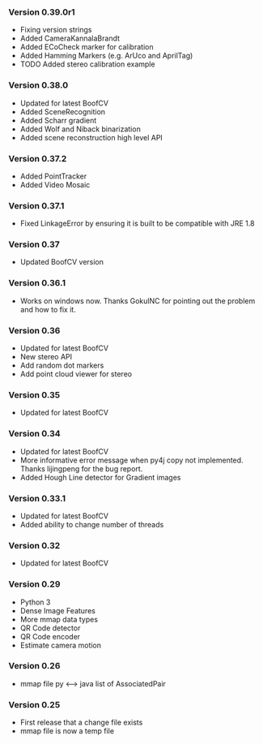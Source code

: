 ### Version 0.39.0r1

- Fixing version strings
- Added CameraKannalaBrandt
- Added ECoCheck marker for calibration
- Added Hamming Markers (e.g. ArUco and AprilTag)
- TODO Added stereo calibration example

### Version 0.38.0

- Updated for latest BoofCV
- Added SceneRecognition
- Added Scharr gradient
- Added Wolf and Niback binarization
- Added scene reconstruction high level API

### Version 0.37.2

- Added PointTracker
- Added Video Mosaic

### Version 0.37.1

- Fixed LinkageError by ensuring it is built to be compatible with JRE 1.8

### Version 0.37

- Updated BoofCV version

### Version 0.36.1

- Works on windows now. Thanks GokulNC for pointing out the problem and how to fix it.

### Version 0.36

- Updated for latest BoofCV
- New stereo API
- Add random dot markers
- Add point cloud viewer for stereo

### Version 0.35

- Updated for latest BoofCV

### Version 0.34

- Updated for latest BoofCV
- More informative error message when py4j copy not implemented. Thanks lijingpeng for the bug report.
- Added Hough Line detector for Gradient images

### Version 0.33.1

- Updated for latest BoofCV
- Added ability to change number of threads

### Version 0.32

- Updated for latest BoofCV

### Version 0.29

- Python 3
- Dense Image Features
- More mmap data types
- QR Code detector
- QR Code encoder
- Estimate camera motion

### Version 0.26

- mmap file py <--> java list of AssociatedPair

### Version 0.25

- First release that a change file exists
- mmap file is now a temp file